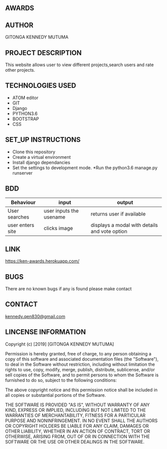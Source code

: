 ## AWARDS

## AUTHOR

GITONGA KENNEDY MUTUMA

## PROJECT DESCRIPTION

This website allows user to view different projects,search users and rate other projects. 

## TECHNOLOGIES USED

 * ATOM editor
 * GIT
 * Django
 * PYTHON3.6
 * BOOTSTRAP
 * CSS

## SET_UP INSTRUCTIONS

* Clone this repository
* Create a virtual environment
* Install django dependancies
* Set the settings to development mode.
*Run the python3.6 manage.py runserver

## BDD

 |       Behaviour                     | input                                  |   output              |
 |------------|-----------|----------------|                    
 | User searches	| user inputs the usename 	|returns user if available     | 
| user enters site |clicks image	| displays a modal with details and vote option|

## LINK
https://ken-awards.herokuapp.com/
## BUGS

There are no known bugs if any is found please make contact

## CONTACT

kennedy.qen830@gmail.com

## LINCENSE INFORMATION

Copyright (c) [2019] [GITONGA KENNEDY MUTUMA]

Permission is hereby granted, free of charge, to any person obtaining a copy of this software and associated documentation files (the "Software"), to deal in the Software without restriction, including without limitation the rights to use, copy, modify, merge, publish, distribute, sublicense, and/or sell copies of the Software, and to permit persons to whom the Software is furnished to do so, subject to the following conditions:

The above copyright notice and this permission notice shall be included in all copies or substantial portions of the Software.

THE SOFTWARE IS PROVIDED "AS IS", WITHOUT WARRANTY OF ANY KIND, EXPRESS OR IMPLIED, INCLUDING BUT NOT LIMITED TO THE WARRANTIES OF MERCHANTABILITY, FITNESS FOR A PARTICULAR PURPOSE AND NONINFRINGEMENT. IN NO EVENT SHALL THE AUTHORS OR COPYRIGHT HOLDERS BE LIABLE FOR ANY CLAIM, DAMAGES OR OTHER LIABILITY, WHETHER IN AN ACTION OF CONTRACT, TORT OR OTHERWISE, ARISING FROM, OUT OF OR IN CONNECTION WITH THE SOFTWARE OR THE USE OR OTHER DEALINGS IN THE SOFTWARE.
